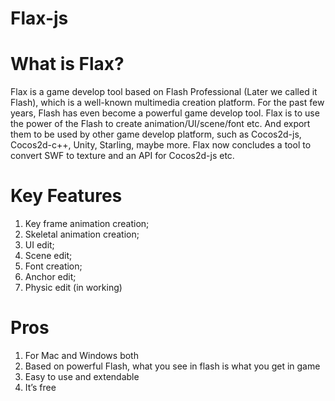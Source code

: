 Flax-js
=======

What is Flax?
=============Flax is a game develop tool based on Flash Professional (Later we called it Flash), which is a well-known multimedia creation platform. For the past few years, Flash has even become a powerful game develop tool. Flax is to use the power of the Flash to create animation/UI/scene/font etc.  And export them to be used by other game develop platform, such as Cocos2d-js, Cocos2d-c++, Unity, Starling, maybe more. Flax now concludes a tool to convert SWF to texture and an API for Cocos2d-js etc.
Key Features
=============1.	Key frame animation creation;2.	Skeletal animation creation;3.	UI edit;4.	Scene edit;5.	Font creation;6.	Anchor edit;7.	Physic edit (in working)
Pros
====1.	For Mac and Windows both2.	Based on powerful Flash, what you see in flash is what you get in game3.	Easy to use and extendable4.	It’s free